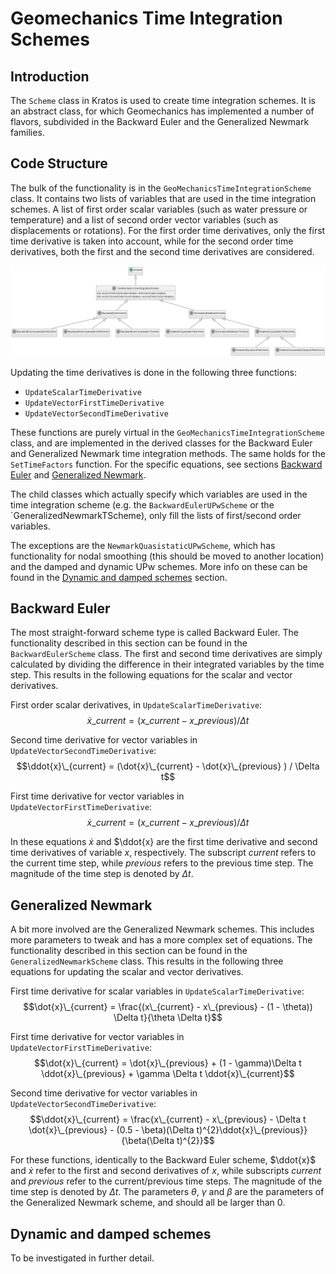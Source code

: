 # Geomechanics Time Integration Schemes

## Introduction
The `Scheme` class in Kratos is used to create time integration schemes. It is an abstract class, for which Geomechanics has implemented a number of flavors, subdivided in the Backward Euler and the Generalized Newmark families.


## Code Structure
The bulk of the functionality is in the `GeoMechanicsTimeIntegrationScheme` class. It contains two lists of variables that are used in the time integration schemes. A list of first order scalar variables (such as water pressure or temperature) and a list of second order vector variables (such as displacements or rotations). For the first order time derivatives, only the first time derivative is taken into account, while for the second order time derivatives, both the first and the second time derivatives are considered. 

![img.png](img.png)


Updating the time derivatives is done in the following three functions:
- `UpdateScalarTimeDerivative`
- `UpdateVectorFirstTimeDerivative`
- `UpdateVectorSecondTimeDerivative`

These functions are purely virtual in the `GeoMechanicsTimeIntegrationScheme` class, and are implemented in the derived classes for the Backward Euler and Generalized Newmark time integration methods. The same holds for the `SetTimeFactors` function. For the specific equations, see sections [Backward Euler](#backward-euler) and [Generalized Newmark](#generalized-newmark).

The child classes which actually specify which variables are used in the time integration scheme (e.g. the `BackwardEulerUPwScheme` or the `GeneralizedNewmarkTScheme), only fill the lists of first/second order variables. 

The exceptions are the `NewmarkQuasistaticUPwScheme`, which has functionality for nodal smoothing (this should be moved to another location) and the damped and dynamic UPw schemes. More info on these can be found in the [Dynamic and damped schemes](#dynamic-and-damped-schemes) section. 


## Backward Euler
The most straight-forward scheme type is called Backward Euler. The functionality described in this section can be found in the `BackwardEulerScheme` class. The first and second time derivatives are simply calculated by dividing the difference in their integrated variables by the time step. This results in the following equations for the scalar and vector derivatives. 

First order scalar derivatives, in `UpdateScalarTimeDerivative`:
$$\dot{x}\_{current} = (x\_{current} - x\_{previous} ) / \Delta t$$

Second time derivative for vector variables in `UpdateVectorSecondTimeDerivative`:
$$\ddot{x}\_{current} = (\dot{x}\_{current} - \dot{x}\_{previous} ) / \Delta t$$

First time derivative for vector variables in `UpdateVectorFirstTimeDerivative`:
$$\dot{x}\_{current} = (x\_{current} - x\_{previous} ) / \Delta t$$

In these equations $\dot{x}$ and $\ddot{x} are the first time derivative and second time derivatives of variable $x$, respectively. The subscript $current$ refers to the current time step, while $previous$ refers to the previous time step. The magnitude of the time step is denoted by $\Delta t$.

## Generalized Newmark
A bit more involved are the Generalized Newmark schemes. This includes more parameters to tweak and has a more complex set of equations. The functionality described in this section can be found in the `GeneralizedNewmarkScheme` class. This results in the following three equations for updating the scalar and vector derivatives.

First time derivative for scalar variables in `UpdateScalarTimeDerivative`:
$$\dot{x}\_{current} = \frac{(x\_{current} - x\_{previous} - (1 - \theta)) \Delta t}{\theta \Delta t}$$

First time derivative for vector variables in `UpdateVectorFirstTimeDerivative`:
$$\dot{x}\_{current} = \dot{x}\_{previous} + (1 - \gamma)\Delta t \ddot{x}\_{previous} + \gamma \Delta t \ddot{x}\_{current}$$

Second time derivative for vector variables in `UpdateVectorSecondTimeDerivative`:
$$\ddot{x}\_{current} = \frac{x\_{current} - x\_{previous} - \Delta t \dot{x}\_{previous} - (0.5 - \beta)(\Delta t)^{2}\ddot{x}\_{previous}}{\beta(\Delta t)^{2}}$$

For these functions, identically to the Backward Euler scheme, $\ddot{x}$ and $\dot{x}$ refer to the first and second derivatives of $x$, while subscripts $current$ and $previous$ refer to the current/previous time steps. The magnitude of the time step is denoted by $\Delta t$. The parameters $\theta$, $\gamma$ and $\beta$ are the parameters of the Generalized Newmark scheme, and should all be larger than 0. 

## Dynamic and damped schemes
To be investigated in further detail.